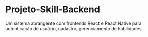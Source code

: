 # Projeto-Skill-Backend
Um sistema abrangente com frontends React e React Native para autenticação de usuário, cadastro, gerenciamento de habilidades.
